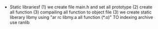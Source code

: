  - Static librariesf
(1) we create file main.h and set all prototype
(2) create all function 
(3) compailing all function to object file 
(3) we create static liberary libmy using "ar rc libmy.a all function (*.o)"
TO indexing archive use ranlib  
